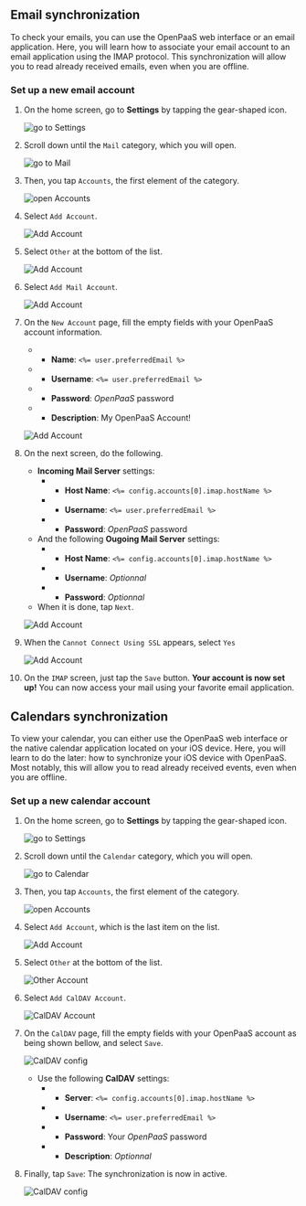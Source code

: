 ## Email synchronization

To check your emails, you can use the OpenPaaS web interface or an email application. Here, you will learn how to associate your email account to an email application using the IMAP protocol. This synchronization will allow you to read already received emails, even when you are offline.

### Set up a new email account

1. On the home screen, go to **Settings** by tapping the gear-shaped icon.

    ![go to Settings](/sync/images/en/ios_home_screen.png)

2. Scroll down until the `Mail` category, which you will open.

    ![go to Mail](/sync/images/en/ios_add_imap_account_1.png)

3. Then, you tap `Accounts`, the first element of the category.

    ![open Accounts](/sync/images/en/ios_add_imap_account_2.png)

4. Select `Add Account`.

    ![Add Account](/sync/images/en/ios_add_imap_account_3.png)

5. Select `Other` at the bottom of the list.

    ![Add Account](/sync/images/en/ios_add_imap_account_4.png)

6. Select `Add Mail Account`.

    ![Add Account](/sync/images/en/ios_add_imap_account_5.png)

7. On the `New Account` page, fill the empty fields with your OpenPaaS account information.
    * - __Name__: `<%= user.preferredEmail %>`
    * - __Username__: `<%= user.preferredEmail %>`
    * - __Password__: *OpenPaaS* password
    * - __Description__: My OpenPaaS Account!

    ![Add Account](/sync/images/en/ios_add_imap_account_6.png)

8. On the next screen, do the following.
    * **Incoming Mail Server** settings:
        * - __Host Name__: `<%= config.accounts[0].imap.hostName %>`
        * - __Username__: `<%= user.preferredEmail %>`
        * - __Password__: *OpenPaaS* password
    * And the following **Ougoing Mail Server** settings:
        * - __Host Name__: `<%= config.accounts[0].imap.hostName %>`
        * - __Username__: *Optionnal*
        * - __Password__: *Optionnal*
    * When it is done, tap `Next`.

    ![Add Account](/sync/images/en/ios_add_imap_account_7.png)

9. When the `Cannot Connect Using SSL` appears, select `Yes`

    ![Add Account](/sync/images/en/ios_add_imap_account_8.png)

10. On the `IMAP` screen, just tap the `Save` button. **Your account is now set up!** You can now access your mail using your favorite email application.

## Calendars synchronization

To view your calendar, you can either use the OpenPaaS web interface or the native calendar application located on your iOS device. Here, you will learn to do the later: how to synchronize your iOS device with OpenPaaS. Most notably, this will allow you to read already received events, even when you are offline.

### Set up a new calendar account

1. On the home screen, go to **Settings** by tapping the gear-shaped icon.

    ![go to Settings](/sync/images/en/ios_home_screen.png)

2. Scroll down until the `Calendar` category, which you will open.

    ![go to Calendar](/sync/images/en/ios_caldav_account_1.png)

3. Then, you tap `Accounts`, the first element of the category.

    ![open Accounts](/sync/images/en/ios_caldav_account_2.png)

4. Select `Add Account`, which is the last item on the list.

    ![Add Account](/sync/images/en/ios_caldav_add_account_1.png)

5. Select `Other` at the bottom of the list.

    ![Other Account](/sync/images/en/ios_caldav_add_account_2.png)

6. Select `Add CalDAV Account`.

    ![CalDAV Account](/sync/images/en/ios_caldav_add_account_3.png)

7. On the `CalDAV` page, fill the empty fields with your OpenPaaS account as being shown bellow, and select `Save`.

    ![CalDAV config](/sync/images/en/ios_caldav_add_account_4.png)

    * Use the following **CalDAV** settings:
        * - __Server__: `<%= config.accounts[0].imap.hostName %>`
        * - __Username__: `<%= user.preferredEmail %>`
        * - __Password__: Your *OpenPaaS* password
        * - __Description__: *Optionnal*

8. Finally, tap `Save`: The synchronization is now in active.

    ![CalDAV config](/sync/images/en/ios_caldav_add_account_5.png)
